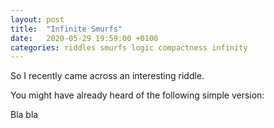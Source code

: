 ```yaml
---
layout: post
title:  "Infinite Smurfs"
date:   2020-05-29 19:59:00 +0100
categories: riddles smurfs logic compactness infinity
---
```

So I recently came across an interesting riddle.

You might have already heard of the following simple version:

Bla bla